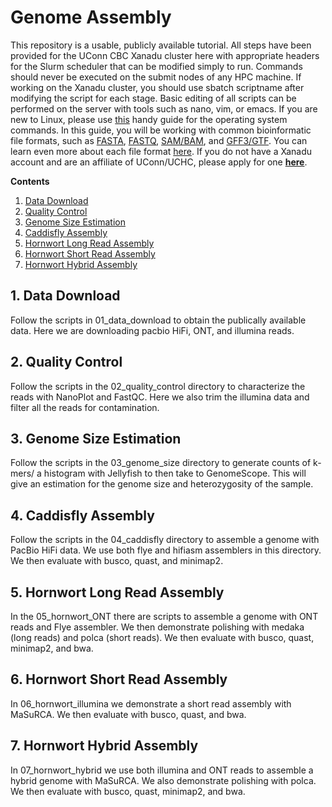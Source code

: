  # Genome Assembly   

This repository is a usable, publicly available tutorial. All steps have been provided for the UConn CBC Xanadu cluster here with appropriate headers for the Slurm scheduler that can be modified simply to run.  Commands should never be executed on the submit nodes of any HPC machine.  If working on the Xanadu cluster, you should use sbatch scriptname after modifying the script for each stage.  Basic editing of all scripts can be performed on the server with tools such as nano, vim, or emacs.  If you are new to Linux, please use [this](https://bioinformatics.uconn.edu/unix-basics) handy guide for the operating system commands.  In this guide, you will be working with common bioinformatic file formats, such as [FASTA](https://en.wikipedia.org/wiki/FASTA_format), [FASTQ](https://en.wikipedia.org/wiki/FASTQ_format), [SAM/BAM](https://en.wikipedia.org/wiki/SAM_(file_format)), and [GFF3/GTF](https://en.wikipedia.org/wiki/General_feature_format). You can learn even more about each file format [here](https://bioinformatics.uconn.edu/resources-and-events/tutorials/file-formats-tutorial/). If you do not have a Xanadu account and are an affiliate of UConn/UCHC, please apply for one **[here](https://bioinformatics.uconn.edu/contact-us/)**.   

**Contents**    

1.   [Data Download](#1-data-download)
2.   [Quality Control](#2-quality-control)
3.   [Genome Size Estimation](#3-genome-size-estimation)
4.   [Caddisfly Assembly](#4-caddisfly-assembly)
5.   [Hornwort Long Read Assembly](#5-hornwort-long-read-assembly)
6.   [Hornwort Short Read Assembly](#6-hornwort-short-read-assembly)
7.   [Hornwort Hybrid Assembly](#7-hornwort-hybrid-assembly)

## 1. Data Download

Follow the scripts in 01_data_download to obtain the publically available data. Here we are downloading pacbio HiFi, ONT, and illumina reads.


## 2. Quality Control

Follow the scripts in the 02_quality_control directory to characterize the reads with NanoPlot and FastQC. Here we also trim the illumina data and filter all the reads for contamination.


## 3. Genome Size Estimation

Follow the scripts in the 03_genome_size directory to generate counts of k-mers/ a histogram with Jellyfish to then take to GenomeScope. This will give an estimation for the genome size and heterozygosity of the sample.


## 4. Caddisfly Assembly

Follow the scripts in the 04_caddisfly directory to assemble a genome with PacBio HiFi data. We use both flye and hifiasm assemblers in this directory. We then evaluate with busco, quast, and minimap2.


## 5. Hornwort Long Read Assembly

In the 05_hornwort_ONT there are scripts to assemble a genome with ONT reads and Flye assembler. We then demonstrate polishing with medaka (long reads) and polca (short reads). We then evaluate with busco, quast, minimap2, and bwa.


## 6. Hornwort Short Read Assembly

In 06_hornwort_illumina we demonstrate a short read assembly with MaSuRCA. We then evaluate with busco, quast, and bwa.


## 7. Hornwort Hybrid Assembly

In 07_hornwort_hybrid we use both illumina and ONT reads to assemble a hybrid genome with MaSuRCA. We also demonstrate polishing with polca. We then evaluate with busco, quast, minimap2, and bwa.



